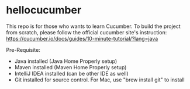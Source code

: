 # hellocucumber

This repo is for those who wants to learn Cucumber.  To build the project from scratch, please follow the official cucumber site's instruction: https://cucumber.io/docs/guides/10-minute-tutorial/?lang=java 

Pre-Requisite:
- Java installed (Java Home Properly setup)
- Maven installed (Maven Home Properly setup)
- IntelliJ IDEA installed (can be other IDE as well)
- Git installed for source control.  For Mac, use "brew install git" to install

